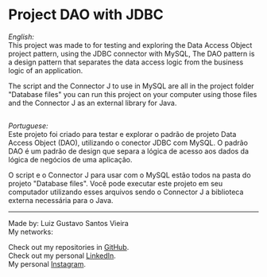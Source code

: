 # Project DAO with JDBC

_English:_  
This project was made to for testing and exploring the Data Access Object project pattern,
using the JDBC connector with MySQL, The DAO pattern is a design pattern that separates the
data access logic from the business logic of an application.  

The script and the Connector J to use in MySQL are all in the project folder "Database files"
you can run this project on your computer using those files and the Connector J as an external
library for Java.

##

_Portuguese:_  
Este projeto foi criado para testar e explorar o padrão de projeto Data Access Object (DAO),
utilizando o conector JDBC com MySQL. O padrão DAO é um padrão de design que separa a lógica de
acesso aos dados da lógica de negócios de uma aplicação.

O script e o Connector J para usar com o MySQL estão todos na pasta do projeto "Database files".
Você pode executar este projeto em seu computador utilizando esses arquivos sendo o Connector J a 
biblioteca externa necessária para o Java.

---
Made by: Luiz Gustavo Santos Vieira  
My networks:

Check out my repositories in [GitHub](https://github.com/LuizVieira11).  
Check out my personal [LinkedIn](https://www.linkedin.com/in/LuizVieira11).  
My personal [Instagram](https://www.instagram.com/luizsv11/).
